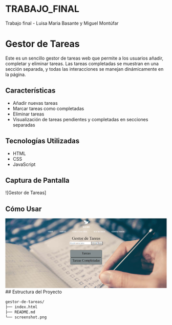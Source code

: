 # TRABAJO_FINAL
Trabajo final - Luisa Maria Basante y Miguel Montúfar
# Gestor de Tareas

Este es un sencillo gestor de tareas web que permite a los usuarios añadir, completar y eliminar tareas. Las tareas completadas se muestran en una sección separada, y todas las interacciones se manejan dinámicamente en la página.

## Características

- Añadir nuevas tareas
- Marcar tareas como completadas
- Eliminar tareas
- Visualización de tareas pendientes y completadas en secciones separadas

## Tecnologías Utilizadas

- HTML
- CSS
- JavaScript

## Captura de Pantalla

![Gestor de Tareas]

## Cómo Usar

 <img src="images/Captura de pantalla 2024-05-21 003324.png" alt="" />
## Estructura del Proyecto

```plaintext
gestor-de-tareas/
├── index.html
├── README.md
└── screenshot.png
